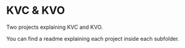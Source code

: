 # KVC & KVO

Two projects explaining KVC and KVO.

You can find a readme explaining each project inside each subfolder.
